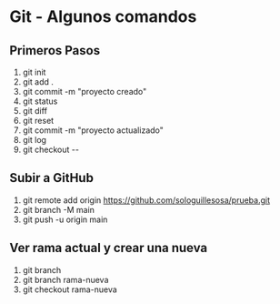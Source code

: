 # Git - Algunos comandos

## Primeros Pasos

1. git init
2. git add .
3. git commit -m "proyecto creado"
4. git status
5. git diff
6. git reset
7. git commit -m "proyecto actualizado"
8. git log
9. git checkout --

## Subir a GitHub

1. git remote add origin https://github.com/sologuillesosa/prueba.git
2. git branch -M main
3. git push -u origin main

## Ver rama actual y crear una nueva

1. git branch
2. git branch rama-nueva
3. git checkout rama-nueva
